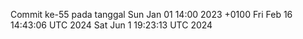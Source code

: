 Commit ke-55 pada tanggal Sun Jan 01 14:00 2023 +0100
Fri Feb 16 14:43:06 UTC 2024
Sat Jun  1 19:23:13 UTC 2024

